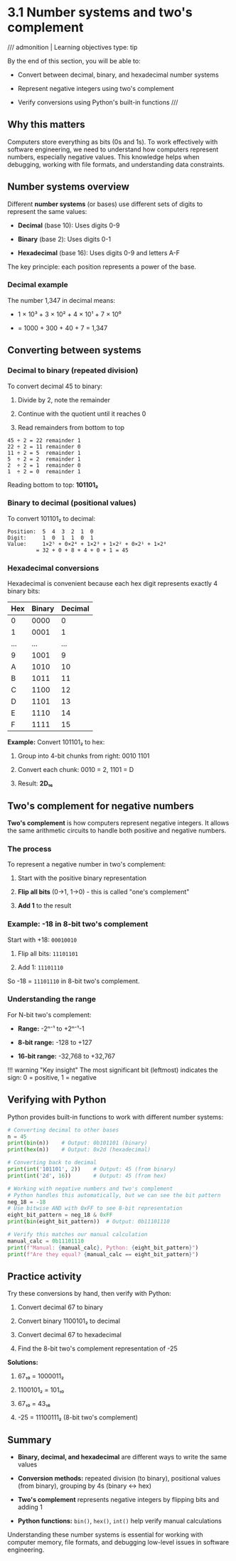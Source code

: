 # 3.1 Number systems and two's complement

/// admonition | Learning objectives
    type: tip

By the end of this section, you will be able to:

- Convert between decimal, binary, and hexadecimal number systems

- Represent negative integers using two's complement

- Verify conversions using Python's built-in functions
///

## Why this matters

Computers store everything as bits (0s and 1s). To work effectively with software engineering, we need to understand how computers represent numbers, especially negative values. This knowledge helps when debugging, working with file formats, and understanding data constraints.

## Number systems overview

Different **number systems** (or bases) use different sets of digits to represent the same values:

- **Decimal** (base 10): Uses digits 0-9

- **Binary** (base 2): Uses digits 0-1  

- **Hexadecimal** (base 16): Uses digits 0-9 and letters A-F

The key principle: each position represents a power of the base.

### Decimal example

The number 1,347 in decimal means:

- 1 × 10³ + 3 × 10² + 4 × 10¹ + 7 × 10⁰

- = 1000 + 300 + 40 + 7 = 1,347

## Converting between systems

### Decimal to binary (repeated division)

To convert decimal 45 to binary:

1. Divide by 2, note the remainder

2. Continue with the quotient until it reaches 0

3. Read remainders from bottom to top

```text
45 ÷ 2 = 22 remainder 1
22 ÷ 2 = 11 remainder 0  
11 ÷ 2 = 5  remainder 1
5  ÷ 2 = 2  remainder 1
2  ÷ 2 = 1  remainder 0
1  ÷ 2 = 0  remainder 1

```

Reading bottom to top: **101101₂**

### Binary to decimal (positional values)

To convert 101101₂ to decimal:

```text
Position:  5  4  3  2  1  0
Digit:     1  0  1  1  0  1
Value:     1×2⁵ + 0×2⁴ + 1×2³ + 1×2² + 0×2¹ + 1×2⁰
         = 32 + 0 + 8 + 4 + 0 + 1 = 45

```

### Hexadecimal conversions

Hexadecimal is convenient because each hex digit represents exactly 4 binary bits:

| Hex | Binary | Decimal |
|-----|--------|---------|
| 0   | 0000   | 0       |
| 1   | 0001   | 1       |
| ...  | ...    | ...     |
| 9   | 1001   | 9       |
| A   | 1010   | 10      |
| B   | 1011   | 11      |
| C   | 1100   | 12      |
| D   | 1101   | 13      |
| E   | 1110   | 14      |
| F   | 1111   | 15      |

**Example:** Convert 101101₂ to hex:

1. Group into 4-bit chunks from right: 0010 1101

2. Convert each chunk: 0010 = 2, 1101 = D

3. Result: **2D₁₆**

## Two's complement for negative numbers

**Two's complement** is how computers represent negative integers. It allows the same arithmetic circuits to handle both positive and negative numbers.

### The process

To represent a negative number in two's complement:

1. Start with the positive binary representation

2. **Flip all bits** (0→1, 1→0) - this is called "one's complement"

3. **Add 1** to the result

### Example: -18 in 8-bit two's complement

Start with +18: `00010010`

1. Flip all bits: `11101101`

2. Add 1: `11101110`

So -18 = `11101110` in 8-bit two's complement.

### Understanding the range

For N-bit two's complement:

- **Range:** -2ⁿ⁻¹ to +2ⁿ⁻¹-1

- **8-bit range:** -128 to +127

- **16-bit range:** -32,768 to +32,767

!!! warning "Key insight"
    The most significant bit (leftmost) indicates the sign: 0 = positive, 1 = negative

## Verifying with Python

Python provides built-in functions to work with different number systems:

```python
# Converting decimal to other bases
n = 45
print(bin(n))    # Output: 0b101101 (binary)
print(hex(n))    # Output: 0x2d (hexadecimal)

# Converting back to decimal
print(int('101101', 2))    # Output: 45 (from binary)
print(int('2d', 16))       # Output: 45 (from hex)

# Working with negative numbers and two's complement
# Python handles this automatically, but we can see the bit pattern
neg_18 = -18
# Use bitwise AND with 0xFF to see 8-bit representation
eight_bit_pattern = neg_18 & 0xFF
print(bin(eight_bit_pattern))  # Output: 0b11101110

# Verify this matches our manual calculation
manual_calc = 0b11101110
print(f"Manual: {manual_calc}, Python: {eight_bit_pattern}")
print(f"Are they equal? {manual_calc == eight_bit_pattern}")

```

## Practice activity

Try these conversions by hand, then verify with Python:

1. Convert decimal 67 to binary

2. Convert binary 1100101₂ to decimal  

3. Convert decimal 67 to hexadecimal

4. Find the 8-bit two's complement representation of -25

**Solutions:**

1. 67₁₀ = 1000011₂

2. 1100101₂ = 101₁₀

3. 67₁₀ = 43₁₆

4. -25 = 11100111₂ (8-bit two's complement)

## Summary

- **Binary, decimal, and hexadecimal** are different ways to write the same values

- **Conversion methods:** repeated division (to binary), positional values (from binary), grouping by 4s (binary ↔ hex)

- **Two's complement** represents negative integers by flipping bits and adding 1

- **Python functions:** `bin()`, `hex()`, `int()` help verify manual calculations

Understanding these number systems is essential for working with computer memory, file formats, and debugging low-level issues in software engineering.
